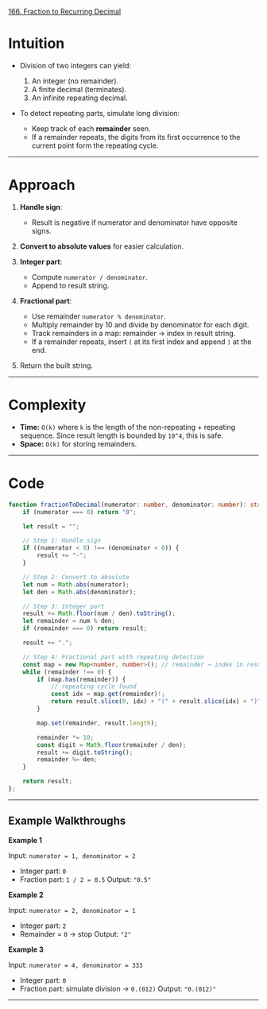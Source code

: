 [166. Fraction to Recurring Decimal](https://leetcode.com/problems/fraction-to-recurring-decimal/)

# Intuition

* Division of two integers can yield:

  1. An integer (no remainder).
  2. A finite decimal (terminates).
  3. An infinite repeating decimal.

* To detect repeating parts, simulate long division:

  * Keep track of each **remainder** seen.
  * If a remainder repeats, the digits from its first occurrence to the current point form the repeating cycle.

---

# Approach

1. **Handle sign**:

   * Result is negative if numerator and denominator have opposite signs.
2. **Convert to absolute values** for easier calculation.
3. **Integer part**:

   * Compute `numerator / denominator`.
   * Append to result string.
4. **Fractional part**:

   * Use remainder `numerator % denominator`.
   * Multiply remainder by 10 and divide by denominator for each digit.
   * Track remainders in a map: remainder → index in result string.
   * If a remainder repeats, insert `(` at its first index and append `)` at the end.
5. Return the built string.

---

# Complexity

* **Time:** `O(k)` where `k` is the length of the non-repeating + repeating sequence. Since result length is bounded by `10^4`, this is safe.
* **Space:** `O(k)` for storing remainders.

---

# Code

```ts
function fractionToDecimal(numerator: number, denominator: number): string {
    if (numerator === 0) return "0";

    let result = "";

    // Step 1: Handle sign
    if ((numerator < 0) !== (denominator < 0)) {
        result += "-";
    }

    // Step 2: Convert to absolute
    let num = Math.abs(numerator);
    let den = Math.abs(denominator);

    // Step 3: Integer part
    result += Math.floor(num / den).toString();
    let remainder = num % den;
    if (remainder === 0) return result;

    result += ".";

    // Step 4: Fractional part with repeating detection
    const map = new Map<number, number>(); // remainder → index in result string
    while (remainder !== 0) {
        if (map.has(remainder)) {
            // repeating cycle found
            const idx = map.get(remainder)!;
            return result.slice(0, idx) + "(" + result.slice(idx) + ")";
        }

        map.set(remainder, result.length);

        remainder *= 10;
        const digit = Math.floor(remainder / den);
        result += digit.toString();
        remainder %= den;
    }

    return result;
};

```

---

## Example Walkthroughs

**Example 1**

Input: `numerator = 1, denominator = 2`

* Integer part: `0`
* Fraction part: `1 / 2 = 0.5`
  Output: `"0.5"`

**Example 2**

Input: `numerator = 2, denominator = 1`

* Integer part: `2`
* Remainder = `0` → stop
  Output: `"2"`

**Example 3**

Input: `numerator = 4, denominator = 333`

* Integer part: `0`
* Fraction part: simulate division → `0.(012)`
  Output: `"0.(012)"`

---

